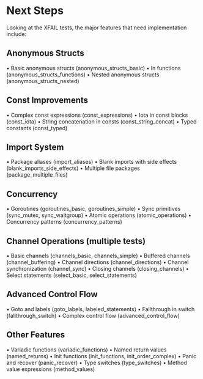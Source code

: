 # Next Steps

Looking at the XFAIL tests, the major features that
need implementation include:

## Anonymous Structs

• Basic anonymous structs (anonymous_structs_basic)
• In functions (anonymous_structs_functions)
• Nested anonymous structs
(anonymous_structs_nested)

## Const Improvements

• Complex const expressions (const_expressions)
• Iota in const blocks (const_iota)
• String concatenation in consts
(const_string_concat)
• Typed constants (const_typed)

## Import System

• Package aliases (import_aliases)
• Blank imports with side effects
(blank_imports_side_effects)
• Multiple file packages (package_multiple_files)

## Concurrency

• Goroutines (goroutines_basic, goroutines_simple)
• Sync primitives (sync_mutex, sync_waitgroup)
• Atomic operations (atomic_operations)
• Concurrency patterns (concurrency_patterns)

## Channel Operations (multiple tests)

• Basic channels (channels_basic, channels_simple)
• Buffered channels (channel_buffering)
• Channel directions (channel_directions)
• Channel synchronization (channel_sync)
• Closing channels (closing_channels)
• Select statements (select_basic,
select_statements)

## Advanced Control Flow

• Goto and labels (goto_labels, labeled_statements)
• Fallthrough in switch (fallthrough_switch)
• Complex control flow (advanced_control_flow)

## Other Features

• Variadic functions (variadic_functions)
• Named return values (named_returns)
• Init functions (init_functions,
init_order_complex)
• Panic and recover (panic_recover)
• Type switches (type_switches)
• Method value expressions (method_values)
